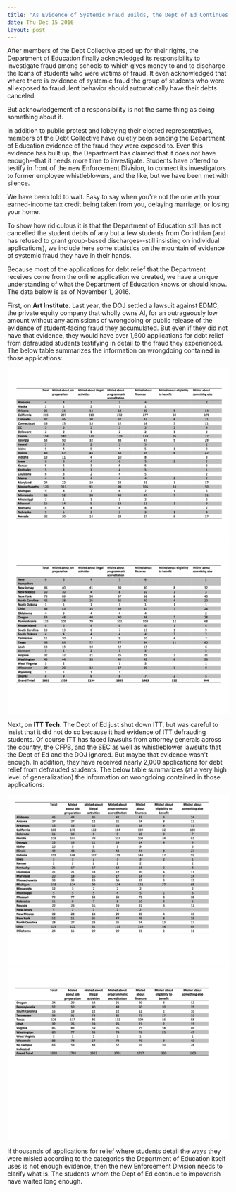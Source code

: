 ```yaml
---
title: "As Evidence of Systemic Fraud Builds, the Dept of Ed Continues to Collect on Fraudulent Debt"
date: Thu Dec 15 2016
layout: post
---
```


After members of the Debt Collective stood up for their rights, the Department of Education finally acknowledged its responsibility to investigate fraud among schools to which gives money to and to discharge the loans of students who were victims of fraud. It even acknowledged that where there is evidence of systemic fraud the group of students who were all exposed to fraudulent behavior should automatically have their debts canceled.

But acknowledgement of a responsibility is not the same thing as doing something about it.

In addition to public protest and lobbying their elected representatives, members of the Debt Collective have quietly been sending the Department of Education evidence of the fraud they were exposed to. Even this evidence has built up, the Department has claimed that it does not have enough--that it needs more time to investigate. Students have offered to testify in front of the new Enforcement Division, to connect its investigators to former employee whistleblowers, and the like, but we have been met with silence.

We have been told to wait. Easy to say when you're not the one with your earned-income tax credit being taken from you, delaying marriage, or losing your home.

To show how ridiculous it is that the Department of Education still has not cancelled the student debts of any but a few students from Corinthian (and has refused to grant group-based discharges--still insisting on individual applications), we include here some statistics on the mountain of evidence of systemic fraud they have in their hands.

Because most of the applications for debt relief that the Department receives come from the online application we created, we have a unique understanding of what the Department of Education knows or should know. The data below is as of November 1, 2016.

First, on **Art Institute**. Last year, the DOJ settled a lawsuit against EDMC, the private equity company that wholly owns AI, for an outrageously low amount without any admissions of wrongdoing or public release of the evidence of student-facing fraud they accumulated. But even if they did not have that evidence, they would have over 1,600 applications for debt relief from defrauded students testifying in detail to the fraud they experienced. The below table summarizes the information on wrongdoing contained in those applications:

![alt](/assets/images/2016/12/AI-Table.jpg)
![alt](/assets/images/2016/12/AI-Table2-1.jpg)

Next, on **ITT Tech**. The Dept of Ed just shut down ITT, but was careful to insist that it did not do so because it had evidence of ITT defrauding students. Of course ITT has faced lawsuits from attorney generals across the country, the CFPB, and the SEC as well as  whistleblower lawsuits that the Dept of Ed and the DOJ ignored. But maybe that evidence wasn't enough. In addition, they have received nearly 2,000 applications for debt relief from defrauded students. The below table summarizes (at a very high level of generalization) the information on wrongdoing contained in those applications:

![alt](/assets/images/2016/12/ITT-Table.jpg)
![alt](/assets/images/2016/12/ITT-Table2.jpg)

If thousands of applications for relief where students detail the ways they were misled according to the categories the Department of Education itself uses is not enough evidence, then the new Enforcement Division needs to clarify what is. The students whom the Dept of Ed continue to impoverish have waited long enough.
